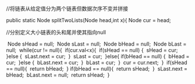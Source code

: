 //将链表从给定值分为两个链表但数据次序不变并拼接

public static Node splitTwoLists(Node head,int x){
        Node cur = head;

//分别定义大小链表的头和尾并使其指向null

​        Node sHead = null;
​        Node sLast = null;
​        Node bHead = null;
​        Node bLast = null;
​        while(cur != null){
​            if(cur.val<x){
​                if(sHead == null) {
​                    sHead = cur;
​                }else {
​                    sLast.next = cur;
​                }
​                sLast = cur;
​            }else{
​                if(bHead == null) {
​                    bHead = cur;
​                }else {
​                    bLast.next = cur;
​                }
​                bLast = cur;
​            }
​            cur = cur.next;
​        }
​        if(sHead == null){
​            return bHead;
​        }
​        if(bHead == null){
​            return sHead;
​        }
​        sLast.next = bHead;
​        bLast.next = null;
​        return sHead;
​    }

